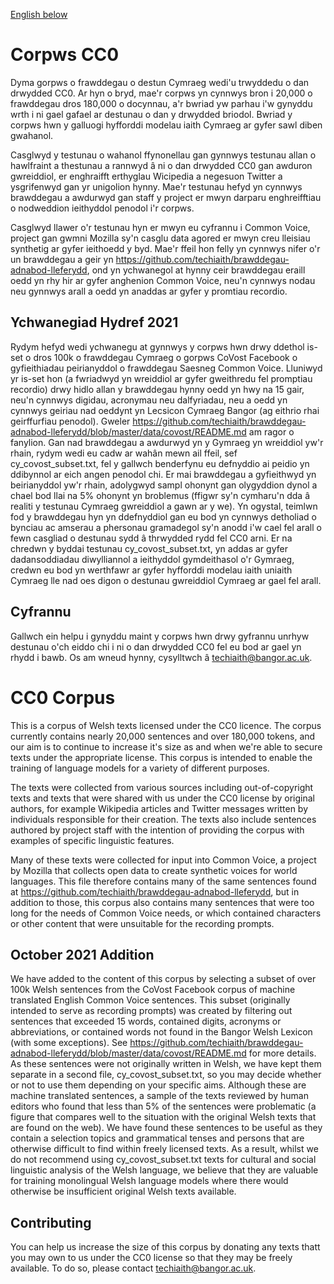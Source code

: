 [English below](#cc0-corpus)

# Corpws CC0
Dyma gorpws o frawddegau o destun Cymraeg wedi'u trwyddedu o dan drwydded CC0. Ar hyn o bryd, mae'r corpws yn cynnwys bron i 20,000 o frawddegau dros 180,000 o docynnau, a'r bwriad yw parhau i'w gynyddu wrth i ni gael gafael ar destunau o dan y drwydded briodol. Bwriad y corpws hwn y galluogi hyfforddi modelau iaith Cymraeg ar gyfer sawl diben gwahanol.

Casglwyd y testunau o wahanol ffynonellau gan gynnwys testunau allan o hawlfraint a thestunau a rannwyd â ni o dan drwydded CC0 gan awduron gwreiddiol, er enghraifft erthyglau Wicipedia a negesuon Twitter a ysgrifenwyd gan yr unigolion hynny. Mae'r testunau hefyd yn cynnwys brawddegau a awdurwyd gan staff y project er mwyn darparu enghreifftiau o nodweddion ieithyddol penodol i'r corpws.

Casglwyd llawer o'r testunau hyn er mwyn eu cyfrannu i Common Voice, project gan gwmni Mozilla sy'n casglu data agored er mwyn creu lleisiau synthetig ar gyfer ieithoedd y byd. Mae'r ffeil hon felly yn cynnwys nifer o'r un brawddegau a geir yn https://github.com/techiaith/brawddegau-adnabod-lleferydd, ond yn ychwanegol at hynny ceir brawddegau eraill oedd yn rhy hir ar gyfer anghenion Common Voice, neu'n cynnwys nodau neu gynnwys arall a oedd yn anaddas ar gyfer y promtiau recordio.

## Ychwanegiad Hydref 2021
Rydym hefyd wedi ychwanegu at gynnwys y corpws hwn drwy ddethol is-set o dros 100k o frawddegau Cymraeg o gorpws CoVost Facebook o gyfieithiadau peirianyddol o frawddegau Saesneg Common Voice. Lluniwyd yr is-set hon (a fwriadwyd yn wreiddiol ar gyfer gweithredu fel promptiau recordio) drwy hidlo allan y brawddegau hynny oedd yn hwy na 15 gair, neu'n cynnwys digidau, acronymau neu dalfyriadau, neu a oedd yn cynnwys geiriau nad oeddynt yn Lecsicon Cymraeg Bangor (ag eithrio rhai geirffurfiau penodol). Gweler https://github.com/techiaith/brawddegau-adnabod-lleferydd/blob/master/data/covost/README.md am ragor o fanylion. Gan nad brawddegau a awdurwyd yn y Gymraeg yn wreiddiol yw'r rhain, rydym wedi eu cadw ar wahân mewn ail ffeil, sef cy_covost_subset.txt, fel y gallwch benderfynu eu defnyddio ai peidio yn ddibynnol ar eich angen penodol chi. Er mai brawddegau a gyfieithwyd yn beirianyddol yw'r rhain, adolygwyd sampl ohonynt gan olygyddion dynol a chael bod llai na 5% ohonynt yn broblemus (ffigwr sy'n cymharu'n dda â realiti y testunau Cymraeg gwreiddiol a gawn ar y we).  Yn ogystal, teimlwn fod y brawddegau hyn yn  ddefnyddiol gan eu bod yn cynnwys detholiad o bynciau ac amserau a phersonau gramadegol sy'n anodd i'w cael fel arall o fewn casgliad o destunau sydd â thrwydded rydd fel CC0 arni. Er na chredwn y byddai testunau cy_covost_subset.txt,  yn addas ar gyfer dadansoddiadau diwylliannol a ieithyddol gymdeithasol o'r Gymraeg, credwn eu bod yn werthfawr ar gyfer hyfforddi modelau iaith uniaith Cymraeg lle nad oes digon o destunau gwreiddiol Cymraeg ar gael fel arall.

## Cyfrannu
Gallwch ein helpu i gynyddu maint y corpws hwn drwy gyfrannu unrhyw destunau o'ch eiddo chi i ni o dan drwydded CC0 fel eu bod ar gael yn rhydd i bawb. Os am wneud hynny, cysylltwch â techiaith@bangor.ac.uk.


# CC0 Corpus 

This is a corpus of Welsh texts licensed under the CC0 licence. The corpus currently contains nearly 20,000 sentences and over 180,000 tokens, and our aim is to continue to increase it's size as and when we're able to secure texts under the appropriate license. This corpus is intended to enable the training of language models for a variety of different purposes.

The texts were collected from various sources including out-of-copyright texts and texts that were shared with us under the CC0 license by original authors, for example Wikipedia articles and Twitter messages written by individuals responsible for their creation. The texts also include sentences authored by project staff with the intention of providing the corpus with examples of specific linguistic features.

Many of these texts were collected for input into Common Voice, a project by Mozilla that collects open data to create synthetic voices for world languages. This file therefore contains many of the same sentences found at https://github.com/techiaith/brawddegau-adnabod-lleferydd, but in addition to those, this corpus also contains many sentences that were too long for the needs of Common Voice needs, or which contained characters or other content that were unsuitable for the recording prompts.

## October 2021 Addition
We have added to the content of this corpus by selecting a subset of over 100k Welsh sentences from the CoVost Facebook corpus of machine translated English Common Voice sentences. This subset (originally intended to serve as recording prompts) was created by filtering out sentences that exceeded 15 words, contained digits, acronyms or abbreviations, or contained words not found in the Bangor Welsh Lexicon (with some exceptions). See https://github.com/techiaith/brawddegau-adnabod-lleferydd/blob/master/data/covost/README.md for more details. As these sentences were not originally written in Welsh, we have kept them separate in a second file, cy_covost_subset.txt, so you may decide whether or not to use them depending on your specific aims. Although these are machine translated sentences, a sample of the texts reviewed by human editors who found that less than 5% of the sentences were problematic (a figure that compares well to the situation with the original Welsh texts that are found on the web). We have found these sentences to be useful as they contain a selection topics and grammatical tenses and persons that are otherwise difficult to find within freely licensed texts. As a result, whilst we do not recommend using cy_covost_subset.txt texts for cultural and social linguistic analysis of the Welsh language, we believe that they are valuable for training monolingual Welsh language models where there would otherwise be insufficient original Welsh texts available.

## Contributing
You can help us increase the size of this corpus by donating any texts thatt you may own to us under the CC0 license so that they may be freely available. To do so, please contact techiaith@bangor.ac.uk. 
